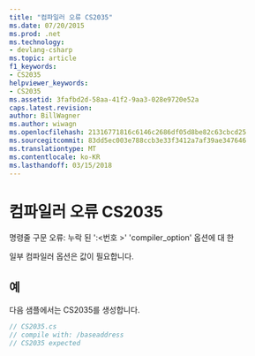 ```yaml
---
title: "컴파일러 오류 CS2035"
ms.date: 07/20/2015
ms.prod: .net
ms.technology:
- devlang-csharp
ms.topic: article
f1_keywords:
- CS2035
helpviewer_keywords:
- CS2035
ms.assetid: 3fafbd2d-58aa-41f2-9aa3-028e9720e52a
caps.latest.revision: 
author: BillWagner
ms.author: wiwagn
ms.openlocfilehash: 21316771816c6146c2686df05d8be82c63cbcd25
ms.sourcegitcommit: 83dd5ec003e788ccb3e33f3412a7af39ae347646
ms.translationtype: MT
ms.contentlocale: ko-KR
ms.lasthandoff: 03/15/2018
---
```

# <a name="compiler-error-cs2035"></a>컴파일러 오류 CS2035
명령줄 구문 오류: 누락 된 ':\<번호 >' 'compiler_option' 옵션에 대 한  
  
 일부 컴파일러 옵션은 값이 필요합니다.  
  
## <a name="example"></a>예  
 다음 샘플에서는 CS2035를 생성합니다.  
  
```csharp  
// CS2035.cs  
// compile with: /baseaddress  
// CS2035 expected  
```
